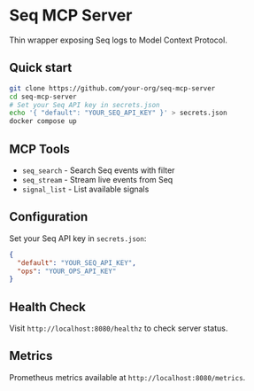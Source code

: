 # Seq MCP Server
Thin wrapper exposing Seq logs to Model Context Protocol.

## Quick start
```bash
git clone https://github.com/your-org/seq-mcp-server
cd seq-mcp-server
# Set your Seq API key in secrets.json
echo '{ "default": "YOUR_SEQ_API_KEY" }' > secrets.json
docker compose up
```

## MCP Tools

- `seq_search` - Search Seq events with filter
- `seq_stream` - Stream live events from Seq  
- `signal_list` - List available signals

## Configuration

Set your Seq API key in `secrets.json`:
```json
{
  "default": "YOUR_SEQ_API_KEY",
  "ops": "YOUR_OPS_API_KEY"
}
```

## Health Check

Visit `http://localhost:8080/healthz` to check server status.

## Metrics

Prometheus metrics available at `http://localhost:8080/metrics`.
